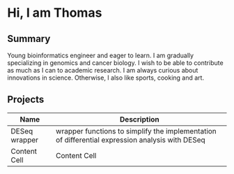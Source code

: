 # Hi, I am Thomas 

## Summary
Young bioinformatics engineer and eager to learn. I am gradually specializing in genomics and cancer biology. I wish to be able to contribute as much as I can to academic research. I am always curious about innovations in science. Otherwise, I also like sports, cooking and art.

## Projects

| Name  | Description |
| ------------- | ------------- |
| DESeq wrapper | wrapper functions to simplify the implementation of differential expression analysis with DESeq |
| Content Cell  | Content Cell  |
